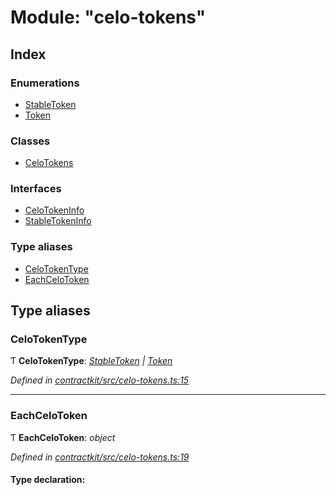 # Module: "celo-tokens"

## Index

### Enumerations

* [StableToken](../enums/_celo_tokens_.stabletoken.md)
* [Token](../enums/_celo_tokens_.token.md)

### Classes

* [CeloTokens](../classes/_celo_tokens_.celotokens.md)

### Interfaces

* [CeloTokenInfo](../interfaces/_celo_tokens_.celotokeninfo.md)
* [StableTokenInfo](../interfaces/_celo_tokens_.stabletokeninfo.md)

### Type aliases

* [CeloTokenType](_celo_tokens_.md#celotokentype)
* [EachCeloToken](_celo_tokens_.md#eachcelotoken)

## Type aliases

###  CeloTokenType

Ƭ **CeloTokenType**: *[StableToken](../enums/_celo_tokens_.stabletoken.md) | [Token](../enums/_celo_tokens_.token.md)*

*Defined in [contractkit/src/celo-tokens.ts:15](https://github.com/celo-org/celo-monorepo/blob/master/packages/sdk/contractkit/src/celo-tokens.ts#L15)*

___

###  EachCeloToken

Ƭ **EachCeloToken**: *object*

*Defined in [contractkit/src/celo-tokens.ts:19](https://github.com/celo-org/celo-monorepo/blob/master/packages/sdk/contractkit/src/celo-tokens.ts#L19)*

#### Type declaration:
